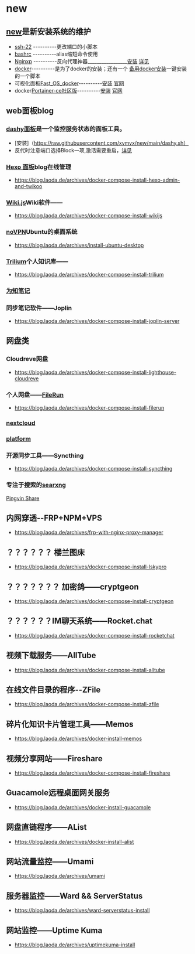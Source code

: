 # new
## [new](https://github.com/xvmvx/new)是新安装系统的维护
* [ssh-22](https://github.com/xvmvx/new/ssh22.sh)            ----------更改端口的小脚本
* [bashrc](https://github.com/xvmvx/new/my.bashrc)             ----------alias缩短命令使用
* [Nginxp](http://165.22.62.26:81)                 ----------反向代理神器_________________[安装]()  [详见](https://blog.laoda.de/archives/nginxproxymanager)
* [docker](https://github.com/xvmvx/new/docker.sh)----------是为了docker的安装；还有一个 [备用docker安装](https://github.com/xvmvx/new/docker1.sh)一键安装的一个脚本 
* 可视化面板[Fast_OS_docker](http://165.22.62.26:85)----------[安装](https://raw.githubusercontent.com/xvmvx/new/main/do/fastos.sh) [官网](https://www.dockernb.com/)
* docker[Portainer-ce社区版](http://165.22.62.26:81)----------[安装](https://raw.githubusercontent.com/xvmvx/new/main/do/portainer.sh) [官网](https://www.portainer.io/)
## web面板blog
### [dashy面板](http://165.22.62.26:83/)是一个监控服务状态的面板工具。
- [安装]（https://raw.githubusercontent.com/xvmvx/new/main/dashy.sh）
- 反代时注意端口选择Block一项,激活需要重启，[详见](https://blog.laoda.de/archives/docker-compose-install-dashy)
### [Hexo 面板](http://165.22.62.26:999/)blog在线管理
- https://blog.laoda.de/archives/docker-compose-install-hexo-admin-and-twikoo
### [Wiki.js](http://165.22.62.26:72)Wiki软件——
- https://blog.laoda.de/archives/docker-compose-install-wikijs
### [ noVPN](http://165.22.62.26:63/)Ubuntu的桌面系统
- https://blog.laoda.de/archives/install-ubuntu-desktop
### [Trilium](http://165.22.62.26:73/)个人知识库——
- https://blog.laoda.de/archives/docker-compose-install-trilium
### [为知笔记](http://165.22.62.26:8123/)
### 同步笔记软件——Joplin
- https://blog.laoda.de/archives/docker-compose-install-joplin-server
## 网盘类
### Cloudreve网盘
- https://blog.laoda.de/archives/docker-compose-install-lighthouse-cloudreve
### 个人网盘——[FileRun](http://165.22.62.26:74/)
- https://blog.laoda.de/archives/docker-compose-install-filerun
### [nextcloud](http://165.22.62.26:82/)
### [platform](http://165.22.62.26:1228/)
### 开源同步工具——Syncthing
- https://blog.laoda.de/archives/docker-compose-install-syncthing
### 专注于搜索的[searxng](http://165.22.62.26:1008/)

[Pingvin Share](http://165.22.62.26:1228/)
## 内网穿透--FRP+NPM+VPS
- https://blog.laoda.de/archives/frp-with-nginx-proxy-manager
## ？？？？？？ 楼兰图床
- https://blog.laoda.de/archives/docker-compose-install-lskypro
## ？？？？？？？ 加密鸽——cryptgeon
- https://blog.laoda.de/archives/docker-compose-install-cryptgeon
## ？？？？？？IM聊天系统——Rocket.chat
- https://blog.laoda.de/archives/docker-compose-install-rocketchat

## 视频下载服务——AllTube
- https://blog.laoda.de/archives/docker-compose-install-alltube


## 在线文件目录的程序--ZFile
- https://blog.laoda.de/archives/docker-compose-install-zfile
## 碎片化知识卡片管理工具——Memos
- https://blog.laoda.de/archives/docker-install-memos
## 视频分享网站——Fireshare
- https://blog.laoda.de/archives/docker-compose-install-fireshare


## Guacamole远程桌面网关服务
- https://blog.laoda.de/archives/docker-install-guacamole
## 网盘直链程序——AList
- https://blog.laoda.de/archives/docker-install-alist
## 网站流量监控——Umami
- https://blog.laoda.de/archives/umami
## 服务器监控——Ward && ServerStatus
- https://blog.laoda.de/archives/ward-serverstatus-install
## 网站监控——Uptime Kuma
- https://blog.laoda.de/archives/uptimekuma-install

